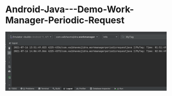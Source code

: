 # Android-Java---Demo-Work-Manager-Periodic-Request


![1](https://github.com/VaibhavMojidra/Android-Java---Demo-Work-Manager-Periodic-Request/blob/master/screenshots/1.png)
